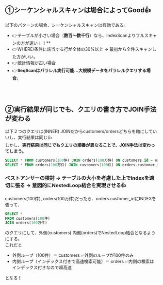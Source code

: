 ## ①シーケンシャルスキャンは場合によってGood👍
以下のパターンの場合、シーケンシャルスキャンは有効である。
- 👉テーブルが小さい場合（**数百～数千行**）なら、IndexScanよりフルスキャンの方が速い！！**
- 👉WHERE/条件に該当する行が全体の30%以上 → 最初から全件スキャンした方がいい。
- 👉統計情報が古い場合
- 👉**SeqScanはパラレル実行可能...大規模データをパラレルクエリする場合**。

<br><br>

## ②実行結果が同じでも、クエリの書き方でJOIN手法が変わる
以下２つのクエリは(INNER) JOINだからcustomers/ordersどちらを軸にしていいし、実行結果は同じ👍<br>
しかし、**実行結果は同じでもクエリの順番が異なることで、JOIN手法は変わってしまう。**
```sql
SELECT * FROM customers(100件) JOIN orders(100万件) ON customers.id = orders.customer_id;
SELECT * FROM orders(100万件) JOIN customers(100件) ON orders.customer_id = customers.id;
```

### ベストアンサーの検討 -> テーブルの大小を考慮した上でIndexを適切に張る -> 意図的にNestedLoop結合を実現させる👍
customers(100件), orders(100万件)だったら、orders.customer_idにINDEXを張って、
```sql
SELECT *
FROM customers(100件)
JOIN orders(100万件)
```
のクエリにして、外側(customers) 内側(orders)でNestedLoop結合となるようにする。<br>
これだと
- 外側ループ（100件）＝ customers ✅外側のループが100件のみ
- 内側ループ（インデックス付きで高速検索可能）＝ orders ✅内側の検索はインデックス付きなので超高速

となる！

